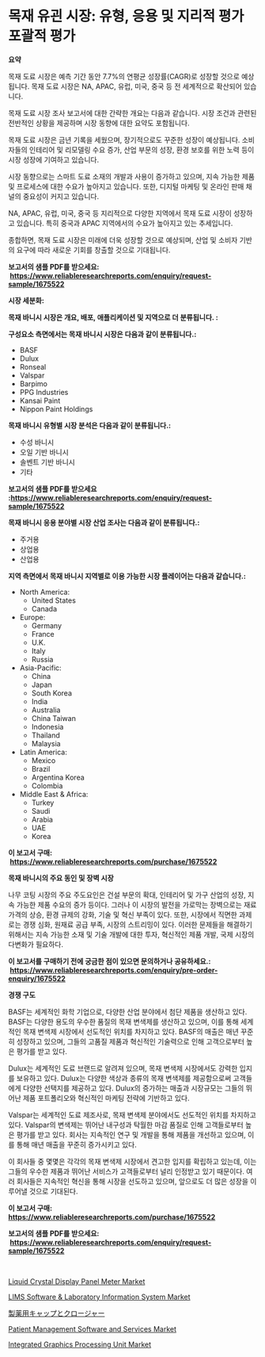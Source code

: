 <p><h1>목재 유괸 시장: 유형, 응용 및 지리적 평가 포괄적 평가</h1></p><p><strong>요약</strong></p>
<p><p>목재 도료 시장은 예측 기간 동안 7.7%의 연평균 성장률(CAGR)로 성장할 것으로 예상됩니다. 목재 도료 시장은 NA, APAC, 유럽, 미국, 중국 등 전 세계적으로 확산되어 있습니다.</p><p>목재 도료 시장 조사 보고서에 대한 간략한 개요는 다음과 같습니다. 시장 조건과 관련된 전반적인 상황을 제공하며 시장 동향에 대한 요약도 포함됩니다.</p><p>목재 도료 시장은 금년 기록을 세웠으며, 장기적으로도 꾸준한 성장이 예상됩니다. 소비자들의 인테리어 및 리모델링 수요 증가, 산업 부문의 성장, 환경 보호를 위한 노력 등이 시장 성장에 기여하고 있습니다.</p><p>시장 동향으로는 스마트 도료 소재의 개발과 사용이 증가하고 있으며, 지속 가능한 제품 및 프로세스에 대한 수요가 높아지고 있습니다. 또한, 디지털 마케팅 및 온라인 판매 채널의 중요성이 커지고 있습니다.</p><p>NA, APAC, 유럽, 미국, 중국 등 지리적으로 다양한 지역에서 목재 도료 시장이 성장하고 있습니다. 특히 중국과 APAC 지역에서의 수요가 높아지고 있는 추세입니다.</p><p>종합하면, 목재 도료 시장은 미래에 더욱 성장할 것으로 예상되며, 산업 및 소비자 기반의 요구에 따라 새로운 기회를 창출할 것으로 기대됩니다.</p></p>
<p><strong>보고서의 샘플 PDF를 받으세요: &nbsp;<a href="https://www.reliableresearchreports.com/enquiry/request-sample/1675522">https://www.reliableresearchreports.com/enquiry/request-sample/1675522</a></strong></p>
<p><strong>시장 세분화:</strong></p>
<p><strong> 목재 바니시 시장은 개요, 배포, 애플리케이션 및 지역으로 더 분류됩니다. :</strong></p>
<p><strong>구성요소 측면에서는 목재 바니시 시장은 다음과 같이 분류됩니다.:</strong></p>
<p><ul><li>BASF</li><li>Dulux</li><li>Ronseal</li><li>Valspar</li><li>Barpimo</li><li>PPG Industries</li><li>Kansai Paint</li><li>Nippon Paint Holdings</li></ul></p>
<p><strong> 목재 바니시 유형별 시장 분석은 다음과 같이 분류됩니다.:</strong></p>
<p><ul><li>수성 바니시</li><li>오일 기반 바니시</li><li>솔벤트 기반 바니시</li><li>기타</li></ul></p>
<p><strong>보고서의 샘플 PDF를 받으세요 :<a href="https://www.reliableresearchreports.com/enquiry/request-sample/1675522">https://www.reliableresearchreports.com/enquiry/request-sample/1675522</a></strong></p>
<p><strong> 목재 바니시 응용 분야별 시장 산업 조사는 다음과 같이 분류됩니다.:</strong></p>
<p><ul><li>주거용</li><li>상업용</li><li>산업용</li></ul></p>
<p><strong>지역 측면에서 목재 바니시 지역별로 이용 가능한 시장 플레이어는 다음과 같습니다.:</strong></p>
<p><ul>
    <li>
        North America:
        <ul>
            <li>United States</li>
            <li>Canada</li>
        </ul>
    </li>
    <li>
        Europe:
        <ul>
            <li>Germany</li>
            <li>France</li>
            <li>U.K.</li>
            <li>Italy</li>
            <li>Russia</li>
        </ul>
    </li>
    <li>
        Asia-Pacific:
        <ul>
            <li>China</li>
            <li>Japan</li>
            <li>South Korea</li>
            <li>India</li>
            <li>Australia</li>
            <li>China Taiwan</li>
            <li>Indonesia</li>
            <li>Thailand</li>
            <li>Malaysia</li>
        </ul>
    </li>
    <li>
        Latin America:
        <ul>
            <li>Mexico</li>
            <li>Brazil</li>
            <li>Argentina Korea</li>
            <li>Colombia</li>
        </ul>
    </li>
    <li>
        Middle East & Africa:
        <ul>
            <li>Turkey</li>
            <li>Saudi</li>
            <li>Arabia</li>
            <li>UAE</li>
            <li>Korea</li>
        </ul>
    </li>
    </ul></p>
<p><strong>이 보고서 구매: &nbsp;<a href="https://www.reliableresearchreports.com/purchase/1675522">https://www.reliableresearchreports.com/purchase/1675522</a></strong></p>
<p><strong>목재 바니시의 주요 동인 및 장벽 시장</strong></p>
<p><p>나무 코팅 시장의 주요 주도요인은 건설 부문의 확대, 인테리어 및 가구 산업의 성장, 지속 가능한 제품 수요의 증가 등이다. 그러나 이 시장의 발전을 가로막는 장벽으로는 재료 가격의 상승, 환경 규제의 강화, 기술 및 혁신 부족이 있다. 또한, 시장에서 직면한 과제로는 경쟁 심화, 원재료 공급 부족, 시장의 스트리밍이 있다. 이러한 문제들을 해결하기 위해서는 지속 가능한 소재 및 기술 개발에 대한 투자, 혁신적인 제품 개발, 국제 시장의 다변화가 필요하다.</p></p>
<p><strong>이 보고서를 구매하기 전에 궁금한 점이 있으면 문의하거나 공유하세요.: &nbsp;<a href="https://www.reliableresearchreports.com/enquiry/pre-order-enquiry/1675522">https://www.reliableresearchreports.com/enquiry/pre-order-enquiry/1675522</a></strong></p>
<p><strong>경쟁 구도</strong></p>
<p><p>BASF는 세계적인 화학 기업으로, 다양한 산업 분야에서 첨단 제품을 생산하고 있다. BASF는 다양한 용도의 우수한 품질의 목재 변색제를 생산하고 있으며, 이를 통해 세계적인 목재 변색제 시장에서 선도적인 위치를 차지하고 있다. BASF의 매출은 매년 꾸준히 성장하고 있으며, 그들의 고품질 제품과 혁신적인 기술력으로 인해 고객으로부터 높은 평가를 받고 있다.</p><p>Dulux는 세계적인 도료 브랜드로 알려져 있으며, 목재 변색제 시장에서도 강력한 입지를 보유하고 있다. Dulux는 다양한 색상과 종류의 목재 변색제를 제공함으로써 고객들에게 다양한 선택지를 제공하고 있다. Dulux의 증가하는 매출과 시장규모는 그들의 뛰어난 제품 포트폴리오와 혁신적인 마케팅 전략에 기반하고 있다.</p><p>Valspar는 세계적인 도료 제조사로, 목재 변색제 분야에서도 선도적인 위치를 차지하고 있다. Valspar의 변색제는 뛰어난 내구성과 탁월한 마감 품질로 인해 고객들로부터 높은 평가를 받고 있다. 회사는 지속적인 연구 및 개발을 통해 제품을 개선하고 있으며, 이를 통해 매년 매출을 꾸준히 증가시키고 있다.</p><p>이 회사들 중 몇몇은 각각의 목재 변색제 시장에서 견고한 입지를 확립하고 있는데, 이는 그들의 우수한 제품과 뛰어난 서비스가 고객들로부터 널리 인정받고 있기 때문이다. 여러 회사들은 지속적인 혁신을 통해 시장을 선도하고 있으며, 앞으로도 더 많은 성장을 이루어낼 것으로 기대된다.</p></p>
<p><strong>이 보고서 구매: &nbsp; <a href="https://www.reliableresearchreports.com/purchase/1675522">https://www.reliableresearchreports.com/purchase/1675522</a></strong></p>
<p><strong>보고서의 샘플 PDF를 받으세요: &nbsp;<a href="https://www.reliableresearchreports.com/enquiry/request-sample/1675522">https://www.reliableresearchreports.com/enquiry/request-sample/1675522</a></strong><strong></strong></p>
<p>&nbsp;</p>
<p><p><a href="https://cedar-agate-3da.notion.site/Liquid-Crystal-Display-Panel-Meter-Market-Size-Share-Trends-Analysis-Report-By-Material-By-Type--a94261558ff64b62a854f414cb253554">Liquid Crystal Display Panel Meter Market</a></p><p><a href="https://issuu.com/reportprime-2/docs/lims-software-laboratory-information-system-market">LIMS Software & Laboratory Information System Market</a></p><p><a href="https://github.com/nxboeu02965442/Market-Research-Report-List-1/blob/main/3423267192769.md">製薬用キャップとクロージャー</a></p><p><a href="https://issuu.com/reportprime-2/docs/patient-management-software-and-services-market-si">Patient Management Software and Services Market</a></p><p><a href="https://view.publitas.com/reportprime-1/integrated-graphics-processing-unit-market-research-report-unlocks-analysis-on-the-market-financial-status-market-size-and-market-revenue-upto-2031/">Integrated Graphics Processing Unit Market</a></p></p>